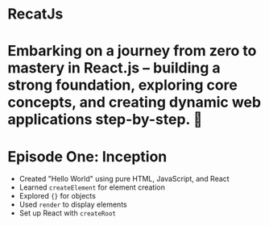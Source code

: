 # RecatJs  
# Embarking on a journey from zero to mastery in React.js – building a strong foundation, exploring core concepts, and creating dynamic web applications step-by-step. 💖

# Episode One: Inception
 - Created "Hello World" using pure HTML, JavaScript, and React
 - Learned `createElement` for element creation
 - Explored `{}` for objects
 - Used `render` to display elements
 - Set up React with `createRoot`
